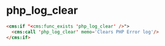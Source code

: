 # php_log_clear

```html
<cms:if "<cms:func_exists 'php_log_clear' />">
  <cms:call 'php_log_clear' memo='Clears PHP Error log'/>
</cms:if>
```
